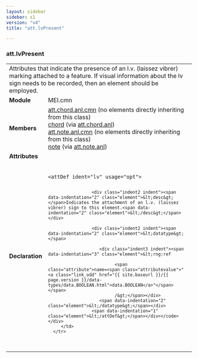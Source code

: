```yaml
---
layout: sidebar
sidebar: s1
version: "v4"
title: "att.lvPresent"

---
```


<div class="classSpec att">
   <h3 id="att.lvPresent">att.lvPresent</h3>
   <table class="wovenodd">
      <tr>
         <td colspan="2" class="wovenodd-col2">Attributes that indicate the presence of an l.v. (laissez vibrer) marking attached
            to a
            feature. If visual information about the lv sign needs to be recorded, then an  element
            should be employed.
         </td>
      </tr>
      <tr>
         <td class="wovenodd-col1"><strong>Module</strong></td>
         <td class="wovenodd-col2">MEI.cmn</td>
      </tr>
      <tr>
         <td class="wovenodd-col1"><strong>Members</strong></td>
         <td class="wovenodd-col2">
            <div class="parent">
               <div><span><a class="link_odd_classSpec" href="{{ site.baseurl }}/{{ page.version }}/attribute-classes/att.chord.anl.cmn">att.chord.anl.cmn</a> (no elements directly inheriting from this class)</span></div>
               <div><a class="link_odd_elementSpec" href="{{ site.baseurl }}/{{ page.version }}/elements/chord.html">chord</a><span> (via <a class="link_odd_classSpec" href="{{ site.baseurl }}/{{ page.version }}/attribute-classes/att.chord.anl.html">att.chord.anl</a>)</span></div>
               <div><span><a class="link_odd_classSpec" href="{{ site.baseurl }}/{{ page.version }}/attribute-classes/att.note.anl.cmn">att.note.anl.cmn</a> (no elements directly inheriting from this class)</span></div>
               <div><a class="link_odd_elementSpec" href="{{ site.baseurl }}/{{ page.version }}/elements/note.html">note</a><span> (via <a class="link_odd_classSpec" href="{{ site.baseurl }}/{{ page.version }}/attribute-classes/att.note.anl.html">att.note.anl</a>)</span></div>
            </div>
         </td>
      </tr>
      <tr>
         <td class="wovenodd-col1"><strong>Attributes</strong></td>
         <td class="wovenodd-col2"></td>
      </tr>
      <tr>
         <td class="wovenodd-col1"><strong>Declaration</strong></td>
         <td class="wovenodd-col2">
            <div class="code" xml:space="preserve" data-lang="ODD"><code>
                  <div class="indent1 indent"><span data-indentation="1" class="element">&lt;attDef <span class="attribute">ident=</span><span class="attributevalue">"lv"</span> <span class="attribute">usage=</span><span class="attributevalue">"opt"</span>&gt;</span>
                     
                     <div class="indent2 indent"><span data-indentation="2" class="element">&lt;desc&gt;</span>Indicates the attachment of an l.v. (laissez vibrer) sign to this element.<span data-indentation="2" class="element">&lt;/desc&gt;</span></div>
                     
                     <div class="indent2 indent"><span data-indentation="2" class="element">&lt;datatype&gt;</span>
                        
                        <div class="indent3 indent"><span data-indentation="3" class="element">&lt;rng:ref
                              
                              <span class="attribute">name=<span class="attributevalue">"<a class="link_odd" href="{{ site.baseurl }}/{{ page.version }}/data-types/data.BOOLEAN.html">data.BOOLEAN</a>"</span></span>
                              /&gt;</span></div>
                        <span data-indentation="2" class="element">&lt;/datatype&gt;</span></div>
                     <span data-indentation="1" class="element">&lt;/attDef&gt;</span></div></code></div>
         </td>
      </tr>
   </table>
</div>